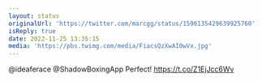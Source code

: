 ```yaml
---
layout: status
originalUrl: 'https://twitter.com/marcgg/status/1596135429639925760'
isReply: true
date: 2022-11-25 13:35:15
media: 'https://pbs.twimg.com/media/FiacsQzXwAI0wVx.jpg'
---
```


@ideaferace @ShadowBoxingApp Perfect! https://t.co/Z1EjJcc6Wv
